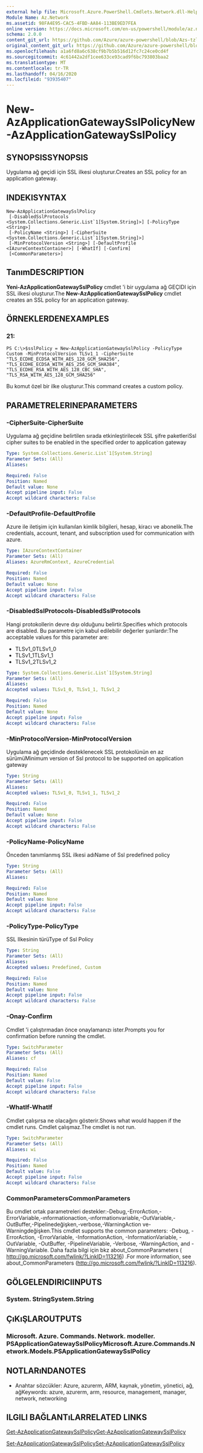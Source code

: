 ```yaml
---
external help file: Microsoft.Azure.PowerShell.Cmdlets.Network.dll-Help.xml
Module Name: Az.Network
ms.assetid: 98FA4E95-CAC5-4FBD-AA84-113BE9ED7FEA
online version: https://docs.microsoft.com/en-us/powershell/module/az.network/new-azapplicationgatewaysslpolicy
schema: 2.0.0
content_git_url: https://github.com/Azure/azure-powershell/blob/Azs-tzl/src/Network/Network/help/New-AzApplicationGatewaySslPolicy.md
original_content_git_url: https://github.com/Azure/azure-powershell/blob/Azs-tzl/src/Network/Network/help/New-AzApplicationGatewaySslPolicy.md
ms.openlocfilehash: a1a6fd8a6c638cf9b7b5b516d12fc7c24ce0cd4f
ms.sourcegitcommit: 4c61442a2df1cee633ce93cad9f6bc793803baa2
ms.translationtype: MT
ms.contentlocale: tr-TR
ms.lasthandoff: 04/16/2020
ms.locfileid: "93935407"
---
```

# <span data-ttu-id="69a0c-101">New-AzApplicationGatewaySslPolicy</span><span class="sxs-lookup"><span data-stu-id="69a0c-101">New-AzApplicationGatewaySslPolicy</span></span>

## <span data-ttu-id="69a0c-102">SYNOPSIS</span><span class="sxs-lookup"><span data-stu-id="69a0c-102">SYNOPSIS</span></span>
<span data-ttu-id="69a0c-103">Uygulama ağ geçidi için SSL ilkesi oluşturur.</span><span class="sxs-lookup"><span data-stu-id="69a0c-103">Creates an SSL policy for an application gateway.</span></span>

## <span data-ttu-id="69a0c-104">INDEKI</span><span class="sxs-lookup"><span data-stu-id="69a0c-104">SYNTAX</span></span>

```
New-AzApplicationGatewaySslPolicy
 [-DisabledSslProtocols <System.Collections.Generic.List`1[System.String]>] [-PolicyType <String>]
 [-PolicyName <String>] [-CipherSuite <System.Collections.Generic.List`1[System.String]>]
 [-MinProtocolVersion <String>] [-DefaultProfile <IAzureContextContainer>] [-WhatIf] [-Confirm]
 [<CommonParameters>]
```

## <span data-ttu-id="69a0c-105">Tanım</span><span class="sxs-lookup"><span data-stu-id="69a0c-105">DESCRIPTION</span></span>
<span data-ttu-id="69a0c-106">**Yeni-AzApplicationGatewaySslPolicy** cmdlet 'i bir uygulama ağ GEÇIDI için SSL ilkesi oluşturur.</span><span class="sxs-lookup"><span data-stu-id="69a0c-106">The **New-AzApplicationGatewaySslPolicy** cmdlet creates an SSL policy for an application gateway.</span></span>

## <span data-ttu-id="69a0c-107">ÖRNEKLERDEN</span><span class="sxs-lookup"><span data-stu-id="69a0c-107">EXAMPLES</span></span>

### <span data-ttu-id="69a0c-108">2</span><span class="sxs-lookup"><span data-stu-id="69a0c-108">1:</span></span>
```
PS C:\>$sslPolicy = New-AzApplicationGatewaySslPolicy -PolicyType Custom -MinProtocolVersion TLSv1_1 -CipherSuite "TLS_ECDHE_ECDSA_WITH_AES_128_GCM_SHA256", "TLS_ECDHE_ECDSA_WITH_AES_256_GCM_SHA384", "TLS_ECDHE_RSA_WITH_AES_128_CBC_SHA", "TLS_RSA_WITH_AES_128_GCM_SHA256"
```

<span data-ttu-id="69a0c-109">Bu komut özel bir ilke oluşturur.</span><span class="sxs-lookup"><span data-stu-id="69a0c-109">This command creates a custom policy.</span></span>

## <span data-ttu-id="69a0c-110">PARAMETRELERINE</span><span class="sxs-lookup"><span data-stu-id="69a0c-110">PARAMETERS</span></span>

### <span data-ttu-id="69a0c-111">-CipherSuite</span><span class="sxs-lookup"><span data-stu-id="69a0c-111">-CipherSuite</span></span>
<span data-ttu-id="69a0c-112">Uygulama ağ geçidine belirtilen sırada etkinleştirilecek SSL şifre paketleri</span><span class="sxs-lookup"><span data-stu-id="69a0c-112">Ssl cipher suites to be enabled in the specified order to application gateway</span></span>

```yaml
Type: System.Collections.Generic.List`1[System.String]
Parameter Sets: (All)
Aliases: 

Required: False
Position: Named
Default value: None
Accept pipeline input: False
Accept wildcard characters: False
```

### <span data-ttu-id="69a0c-113">-DefaultProfile</span><span class="sxs-lookup"><span data-stu-id="69a0c-113">-DefaultProfile</span></span>
<span data-ttu-id="69a0c-114">Azure ile iletişim için kullanılan kimlik bilgileri, hesap, kiracı ve abonelik.</span><span class="sxs-lookup"><span data-stu-id="69a0c-114">The credentials, account, tenant, and subscription used for communication with azure.</span></span>

```yaml
Type: IAzureContextContainer
Parameter Sets: (All)
Aliases: AzureRmContext, AzureCredential

Required: False
Position: Named
Default value: None
Accept pipeline input: False
Accept wildcard characters: False
```

### <span data-ttu-id="69a0c-115">-DisabledSslProtocols</span><span class="sxs-lookup"><span data-stu-id="69a0c-115">-DisabledSslProtocols</span></span>
<span data-ttu-id="69a0c-116">Hangi protokollerin devre dışı olduğunu belirtir.</span><span class="sxs-lookup"><span data-stu-id="69a0c-116">Specifies which protocols are disabled.</span></span>
<span data-ttu-id="69a0c-117">Bu parametre için kabul edilebilir değerler şunlardır:</span><span class="sxs-lookup"><span data-stu-id="69a0c-117">The acceptable values for this parameter are:</span></span>

- <span data-ttu-id="69a0c-118">TLSv1_0</span><span class="sxs-lookup"><span data-stu-id="69a0c-118">TLSv1_0</span></span> 
- <span data-ttu-id="69a0c-119">TLSv1_1</span><span class="sxs-lookup"><span data-stu-id="69a0c-119">TLSv1_1</span></span> 
- <span data-ttu-id="69a0c-120">TLSv1_2</span><span class="sxs-lookup"><span data-stu-id="69a0c-120">TLSv1_2</span></span>

```yaml
Type: System.Collections.Generic.List`1[System.String]
Parameter Sets: (All)
Aliases: 
Accepted values: TLSv1_0, TLSv1_1, TLSv1_2

Required: False
Position: Named
Default value: None
Accept pipeline input: False
Accept wildcard characters: False
```

### <span data-ttu-id="69a0c-121">-MinProtocolVersion</span><span class="sxs-lookup"><span data-stu-id="69a0c-121">-MinProtocolVersion</span></span>
<span data-ttu-id="69a0c-122">Uygulama ağ geçidinde desteklenecek SSL protokolünün en az sürümü</span><span class="sxs-lookup"><span data-stu-id="69a0c-122">Minimum version of Ssl protocol to be supported on application gateway</span></span>

```yaml
Type: String
Parameter Sets: (All)
Aliases: 
Accepted values: TLSv1_0, TLSv1_1, TLSv1_2

Required: False
Position: Named
Default value: None
Accept pipeline input: False
Accept wildcard characters: False
```

### <span data-ttu-id="69a0c-123">-PolicyName</span><span class="sxs-lookup"><span data-stu-id="69a0c-123">-PolicyName</span></span>
<span data-ttu-id="69a0c-124">Önceden tanımlanmış SSL ilkesi adı</span><span class="sxs-lookup"><span data-stu-id="69a0c-124">Name of Ssl predefined policy</span></span>

```yaml
Type: String
Parameter Sets: (All)
Aliases: 

Required: False
Position: Named
Default value: None
Accept pipeline input: False
Accept wildcard characters: False
```

### <span data-ttu-id="69a0c-125">-PolicyType</span><span class="sxs-lookup"><span data-stu-id="69a0c-125">-PolicyType</span></span>
<span data-ttu-id="69a0c-126">SSL Ilkesinin türü</span><span class="sxs-lookup"><span data-stu-id="69a0c-126">Type of Ssl Policy</span></span>

```yaml
Type: String
Parameter Sets: (All)
Aliases: 
Accepted values: Predefined, Custom

Required: False
Position: Named
Default value: None
Accept pipeline input: False
Accept wildcard characters: False
```

### <span data-ttu-id="69a0c-127">-Onay</span><span class="sxs-lookup"><span data-stu-id="69a0c-127">-Confirm</span></span>
<span data-ttu-id="69a0c-128">Cmdlet 'i çalıştırmadan önce onaylamanızı ister.</span><span class="sxs-lookup"><span data-stu-id="69a0c-128">Prompts you for confirmation before running the cmdlet.</span></span>

```yaml
Type: SwitchParameter
Parameter Sets: (All)
Aliases: cf

Required: False
Position: Named
Default value: False
Accept pipeline input: False
Accept wildcard characters: False
```

### <span data-ttu-id="69a0c-129">-WhatIf</span><span class="sxs-lookup"><span data-stu-id="69a0c-129">-WhatIf</span></span>
<span data-ttu-id="69a0c-130">Cmdlet çalışırsa ne olacağını gösterir.</span><span class="sxs-lookup"><span data-stu-id="69a0c-130">Shows what would happen if the cmdlet runs.</span></span>
<span data-ttu-id="69a0c-131">Cmdlet çalışmaz.</span><span class="sxs-lookup"><span data-stu-id="69a0c-131">The cmdlet is not run.</span></span>

```yaml
Type: SwitchParameter
Parameter Sets: (All)
Aliases: wi

Required: False
Position: Named
Default value: False
Accept pipeline input: False
Accept wildcard characters: False
```

### <span data-ttu-id="69a0c-132">CommonParameters</span><span class="sxs-lookup"><span data-stu-id="69a0c-132">CommonParameters</span></span>
<span data-ttu-id="69a0c-133">Bu cmdlet ortak parametreleri destekler:-Debug,-ErrorAction,-ErrorVariable,-ınformationaction,-ınformationvariable,-OutVariable,-OutBuffer,-Pipelinedeğişken,-verbose,-WarningAction ve-Warningdeğişken.</span><span class="sxs-lookup"><span data-stu-id="69a0c-133">This cmdlet supports the common parameters: -Debug, -ErrorAction, -ErrorVariable, -InformationAction, -InformationVariable, -OutVariable, -OutBuffer, -PipelineVariable, -Verbose, -WarningAction, and -WarningVariable.</span></span> <span data-ttu-id="69a0c-134">Daha fazla bilgi için bkz about_CommonParameters ( http://go.microsoft.com/fwlink/?LinkID=113216) .</span><span class="sxs-lookup"><span data-stu-id="69a0c-134">For more information, see about_CommonParameters (http://go.microsoft.com/fwlink/?LinkID=113216).</span></span>

## <span data-ttu-id="69a0c-135">GÖLGELENDIRICI</span><span class="sxs-lookup"><span data-stu-id="69a0c-135">INPUTS</span></span>

### <span data-ttu-id="69a0c-136">System. String</span><span class="sxs-lookup"><span data-stu-id="69a0c-136">System.String</span></span>

## <span data-ttu-id="69a0c-137">ÇıKıŞLAR</span><span class="sxs-lookup"><span data-stu-id="69a0c-137">OUTPUTS</span></span>

### <span data-ttu-id="69a0c-138">Microsoft. Azure. Commands. Network. modeller. PSApplicationGatewaySslPolicy</span><span class="sxs-lookup"><span data-stu-id="69a0c-138">Microsoft.Azure.Commands.Network.Models.PSApplicationGatewaySslPolicy</span></span>

## <span data-ttu-id="69a0c-139">NOTLARıNDA</span><span class="sxs-lookup"><span data-stu-id="69a0c-139">NOTES</span></span>
* <span data-ttu-id="69a0c-140">Anahtar sözcükler: Azure, azurerm, ARM, kaynak, yönetim, yönetici, ağ, ağ</span><span class="sxs-lookup"><span data-stu-id="69a0c-140">Keywords: azure, azurerm, arm, resource, management, manager, network, networking</span></span>

## <span data-ttu-id="69a0c-141">ILGILI BAĞLANTıLAR</span><span class="sxs-lookup"><span data-stu-id="69a0c-141">RELATED LINKS</span></span>

[<span data-ttu-id="69a0c-142">Get-AzApplicationGatewaySslPolicy</span><span class="sxs-lookup"><span data-stu-id="69a0c-142">Get-AzApplicationGatewaySslPolicy</span></span>](./Get-AzApplicationGatewaySslPolicy.md)

[<span data-ttu-id="69a0c-143">Set-AzApplicationGatewaySslPolicy</span><span class="sxs-lookup"><span data-stu-id="69a0c-143">Set-AzApplicationGatewaySslPolicy</span></span>](./Set-AzApplicationGatewaySslPolicy.md)


